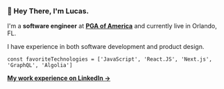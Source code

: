### 👋 Hey There, I'm Lucas.

I'm a **software engineer** at **[PGA of America](https://pga.com)** and currently live in Orlando, FL.

I have experience in both software development and product design.

```const favoriteTechnologies = ['JavaScript', 'React.JS', 'Next.js', 'GraphQL', 'Algolia']```

**[My work experience on LinkedIn &rarr;](https://linkedin.com/in/lucaslitton)**
